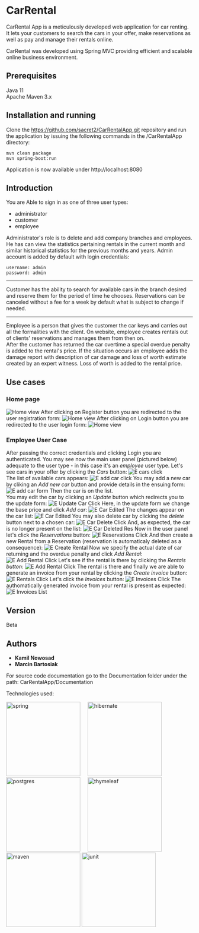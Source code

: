 # CarRental
  
CarRental App is a meticulously developed web application for car renting. It lets your customers to search the cars in your offer, make reservations as well as pay and manage their rentals online. 
  
CarRental was developed using Spring MVC providing efficient and scalable online business environment. 
  
## Prerequisites
  
Java 11  
Apache Maven 3.x

## Installation and running
  
Clone the https://github.com/sacret2/CarRentalApp.git repository and run the application by issuing the following commands in the /CarRentalApp directory:
```
mvn clean package
mvn spring-boot:run
```
Application is now available under http://localhost:8080

## Introduction
  
You are Able to sign in as one of three user types:
  
* administrator
* customer
* employee
  
Administrator's role is to delete and add company branches and employees. He has can view the statistics pertaining rentals in the current month and similar historical statistics for the previous months and years. Admin account is added by default with login credentials:
```
username: admin
password: admin
```
***
Customer has the ability to search for available cars in the branch desired and reserve them for the period of time he chooses. Reservations can be canceled without a fee for a week by default what is subject to change if needed. 
***
Employee is a person that gives the customer the car keys and carries out all the formalities with the client. On website, employee creates rentals out of clients' reservations and manages them from then on.  
After the customer has returned the car overtime a special overdue penalty is added to the rental's price. If the situation occurs an employee adds the damage report with description of car damage and loss of worth estimate created by an expert witness. Loss of worth is added to the rental price. 

## Use cases

### Home page  

<img src="src\main\resources\static\img\readme\home.png" alt="Home view">  
After clicking on Register button you are redirected to the user registration form:
<img src="src\main\resources\static\img\readme\homeCreateUserForm.png" alt="Home view">  
After clicking on Login button you are redirected to the user login form:
<img src="src\main\resources\static\img\readme\homeLogin.png" alt="Home view">  

### Employee User Case  

After passing the correct credentials and clicking Login you are authenticated. You may see now the main user panel (pictured below) adequate to the user type - in this case it's an *employee* user type. Let's see cars in your offer by clicking the *Cars* button:
<img src="src\main\resources\static\img\readme\ECarsClick.png" alt="E cars click">  
The list of available cars appears:
<img src="src\main\resources\static\img\readme\EAddCarClick.png" alt="E add car click"> 
You may add a new car by cliking an *Add new car* button and provide details in the ensuing form:
<img src="src\main\resources\static\img\readme\EAddCarForm.png" alt="E add car form"> 
Then the car is on the list.  
You may edit the car by clicking an *Update* button which redirects you to the update form:
<img src="src\main\resources\static\img\readme\EUpdateCarClick.png" alt="E Update Car Click"> 
Here, in the update form we change the base price and click *Add car*:
<img src="src\main\resources\static\img\readme\EUpdateCar.png" alt="E Car Edited"> 
The changes appear on the car list:
<img src="src\main\resources\static\img\readme\ECarEdited.png" alt="E Car Edited"> 
You may also delete car by clicking the *delete* button next to a chosen car:
<img src="src\main\resources\static\img\readme\ECarDeleteClick.png" alt="E Car Delete Click"> 
And, as expected, the car is no longer present on the list:
<img src="src\main\resources\static\img\readme\ECarDeletedRes.png" alt="E Car Deleted Res"> 
Now in the user panel let's click the *Reservations* button:
<img src="src\main\resources\static\img\readme\EReservationsClick.png" alt="E Reservations Click"> 
And then create a new Rental from a Reservation (reservation is automaticaly deleted as a consequence):
<img src="src\main\resources\static\img\readme\ECreateRentalClick.png" alt="E Create Rental"> 
Now we specify the actual date of car returning and the overdue penalty and click *Add Rental*:
<img src="src\main\resources\static\img\readme\EAddRentalClick.png" alt="E Add Rental Click"> 
Let's see if the rental is there by clicking the *Rentals button*: 
<img src="src\main\resources\static\img\readme\ERentalsClick.png" alt="E Add Rental Click">
The rental is there and finally we are able to generate an invoice from your rental by clicking the *Create invoice* button:
<img src="src\main\resources\static\img\readme\ECreateInvoiceClick.png" alt="E Rentals Click"> 
Let's click the *Invoices* button:
<img src="src\main\resources\static\img\readme\EInvoicesClick.png" alt="E Invoices Click"> 
The authomatically generated invoice from your rental is present as expected:
<img src="src\main\resources\static\img\readme\EInvoicesList.png" alt="E Invoices List"> 

## Version 
Beta
  
## Authors
* **Kamil Nowosad**
* **Marcin Bartosiak**

For source code documentation go to the Documentation folder under the path: CarRentalApp/Documentation 
  
Technologies used:

<p float="left">
    <img src="https://upload.wikimedia.org/wikipedia/commons/thumb/4/44/Spring_Framework_Logo_2018.svg/320px-Spring_Framework_Logo_2018.svg.png" alt="spring" width="200"/>&nbsp;&nbsp;&nbsp;&nbsp;
    <img src="http://fruzenshtein.com/wp-content/uploads/2014/01/Hibernate-logo.png" alt="hibernate" width="200"/>&nbsp;&nbsp;&nbsp;&nbsp;
    <img src="https://d1.awsstatic.com/rdsImages/postgresql_logo.6de4615badd99412268bc6aa8fc958a0f403dd41.png" alt="postgres" width="200"/>&nbsp;&nbsp;&nbsp;&nbsp;
    <img src="https://memorynotfound.com/wp-content/uploads/spring-boot-thymeleaf-logo.png" alt="thymeleaf" width="200"/>&nbsp;&nbsp;&nbsp;&nbsp;
    <img src="http://training.bizleap.com/wp-content/uploads/2018/02/maven-logo.png" alt="maven" width="200"/>   
    <img src="https://cdn-images-1.medium.com/max/800/1*AiTBjfsoj3emarTpaeNgKQ.png" alt="junit" width="200"/>&nbsp;&nbsp;&nbsp;&nbsp;
</p>



